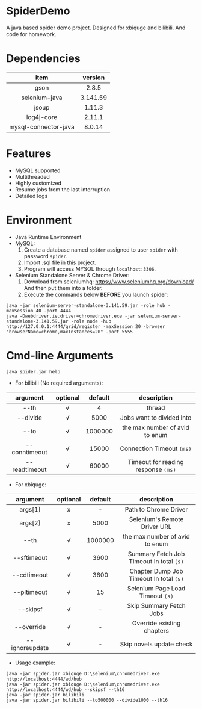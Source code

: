 # SpiderDemo
A java based spider demo project. Designed for xbiquge and bilibili. And code for homework.

# Dependencies
| item | version |
|:-:|:-:|
|gson| 2.8.5|
|selenium-java |3.141.59|
|jsoup|1.11.3|
|log4j-core|2.11.1|
|mysql-connector-java|8.0.14|

# Features
* MySQL supported
* Multithreaded
* Highly customized
* Resume jobs from the last interruption
* Detailed logs

# Environment
* Java Runtime Environment 
* MySQL: 
    1. Create a database named `spider` assigned to user `spider` with password `spider`. 
    2. Import .sql file in this project. 
    3. Program will access MYSQL through `localhost:3306`.
* Selenium Standalone Server & Chrome Driver: 
    1. Download from seleniumhq: https://www.seleniumhq.org/download/
    And then put them into a folder.
    2. Execute the commands below **BEFORE** you launch spider:
```
java -jar selenium-server-standalone-3.141.59.jar -role hub -maxSession 40 -port 4444
java -Dwebdriver.ie.driver=chromedriver.exe -jar selenium-server-standalone-3.141.59.jar -role node -hub http://127.0.0.1:4444/grid/register -maxSession 20 -browser "browserName=chrome,maxInstances=20" -port 5555
```

# Cmd-line Arguments
```
java spider.jar help
```
* For bilibili (No required arguments):

| argument | optional | default |description |
|:-:|:-:|:-:|:-:|
|--th|√|4| thread
|--divide|√|5000| Jobs want to divided into
|--to|√|1000000| the max number of avid to enum
|--conntimeout|√|15000| Connection Timeout `(ms)`
|--readtimeout|√|60000|Timeout for reading response `(ms)`


* For xbiquge:

| argument | optional | default |description |
|:-:|:-:|:-:|:-:|
|args\[1\]|x|-|Path to Chrome Driver|
|args\[2\]|x|5000| Selenium's Remote Driver URL
|--th|√|1000000| the max number of avid to enum
|--sftimeout|√|3600|  Summary Fetch Job Timeout In total `(s)`
|--cdtimeout|√|3600| Chapter Dump Job Timeout In total `(s)`
|--pltimeout|√|15| Selenium Page Load Timeout `(s)`
|--skipsf|√|-|Skip Summary Fetch Jobs
|--override|√|-| Override existing chapters
|--ignoreupdate|√|-| Skip novels update check


* Usage example:
```
java -jar spider.jar xbiquge D:\selenium\chromedriver.exe http://localhost:4444/wd/hub
java -jar spider.jar xbiquge D:\selenium\chromedriver.exe http://localhost:4444/wd/hub --skipsf --th16
java -jar spider.jar bilibili
java -jar spider.jar bilibili --to500000 --divide1000 --th16
```
